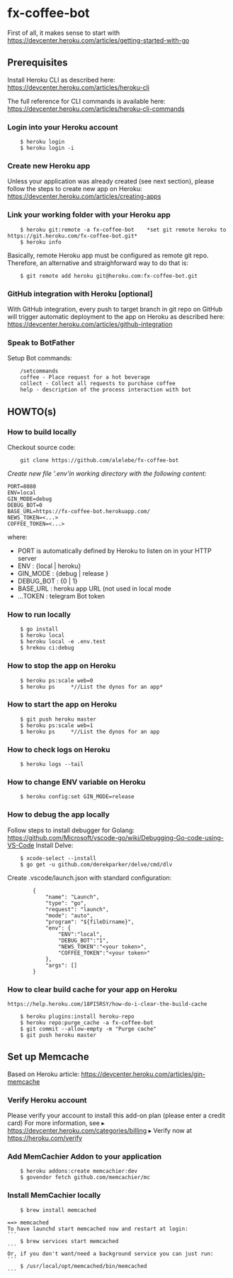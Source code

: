 # fx-coffee-bot

First of all, it makes sense to start with https://devcenter.heroku.com/articles/getting-started-with-go


## Prerequisites

Install Heroku CLI as described here:
    https://devcenter.heroku.com/articles/heroku-cli

The full reference for CLI commands is available here:
    https://devcenter.heroku.com/articles/heroku-cli-commands

### Login into your Heroku account
```
	$ heroku login
	$ heroku login -i
```

### Create new Heroku app

Unless your application was already created (see next section), please follow the steps to create new app on Heroku:
    https://devcenter.heroku.com/articles/creating-apps

### Link your working folder with your Heroku app
```
    $ heroku git:remote -a fx-coffee-bot	*set git remote heroku to https://git.heroku.com/fx-coffee-bot.git*
    $ heroku info
```
Basically, remote Heroku app must be configured as remote git repo. Therefore, an alternative and straighforward way to do that is:
```
    $ git remote add heroku git@heroku.com:fx-coffee-bot.git
```

### GitHub integration with Heroku [optional]

With GitHub integration, every push to target branch in git repo on GitHub will trigger automatic deployment to the app on Heroku as described here:
    https://devcenter.heroku.com/articles/github-integration


### Speak to BotFather
Setup Bot commands:
```
	/setcommands
	coffee - Place request for a hot beverage
	collect - Collect all requests to purchase coffee
	help - description of the process interaction with bot
```

## HOWTO(s)

### How to build locally
Checkout source code:
```
	git clone https://github.com/alelebe/fx-coffee-bot
```

*Create new file '.env'in working directory with the following content:*
```property file
PORT=8080
ENV=local
GIN_MODE=debug
DEBUG_BOT=0
BASE_URL=https://fx-coffee-bot.herokuapp.com/
NEWS_TOKEN=<...>
COFFEE_TOKEN=<...>
```
where:
 - PORT is automatically defined by Heroku to listen on in your HTTP server
 - ENV : {local | heroku}
 - GIN_MODE : {debug | release }
 - DEBUG_BOT : {0 | 1}
 - BASE_URL : heroku app URL (not used in local mode
 - ...TOKEN : telegram Bot token
 

### How to run locally
```
	$ go install
	$ heroku local
	$ heroku local -e .env.test
	$ hrekou ci:debug
```

### How to stop the app on Heroku
```
	$ heroku ps:scale web=0
	$ heroku ps 	*//List the dynos for an app*
```

### How to start the app on Heroku
```
	$ git push heroku master
	$ heroku ps:scale web=1
	$ heroku ps 	*//List the dynos for an app
```

### How to check logs on Heroku
```
	$ heroku logs --tail
```

### How to change ENV variable on Heroku
```
	$ heroku config:set GIN_MODE=release
```

### How to debug the app locally
Follow steps to install debugger for Golang:
	https://github.com/Microsoft/vscode-go/wiki/Debugging-Go-code-using-VS-Code
Install Delve:
```
	$ xcode-select --install
	$ go get -u github.com/derekparker/delve/cmd/dlv
```
Create .vscode/launch.json with standard configuration:
```
        {
            "name": "Launch",
            "type": "go",
            "request": "launch",
            "mode": "auto",
            "program": "${fileDirname}",
            "env": {
                "ENV":"local",
                "DEBUG_BOT":"1",
                "NEWS_TOKEN":"<your token>",
                "COFFEE_TOKEN":"<your token>"
            },
            "args": []
        }
```

### How to clear build cache for your app on Heroku
	https://help.heroku.com/18PI5RSY/how-do-i-clear-the-build-cache
```
	$ heroku plugins:install heroku-repo
	$ heroku repo:purge_cache -a fx-coffee-bot
	$ git commit --allow-empty -m "Purge cache"
	$ git push heroku master
```

## Set up Memcache

Based on Heroku article: https://devcenter.heroku.com/articles/gin-memcache

### Verify Heroku account

Please verify your account to install this add-on plan (please enter a credit card) For more information, see
 ▸    https://devcenter.heroku.com/categories/billing 
 ▸    Verify now at https://heroku.com/verify

### Add MemCachier Addon to your application
```
	$ heroku addons:create memcachier:dev
	$ govendor fetch github.com/memcachier/mc
```

### Install MemCachier locally
```
	$ brew install memcached
```
	==> memcached
	To have launchd start memcached now and restart at login:
	```
  		$ brew services start memcached
	```
	Or, if you don't want/need a background service you can just run:
	```
		$ /usr/local/opt/memcached/bin/memcached
	```
